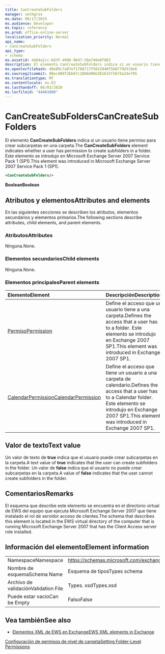 ```yaml
---
title: CanCreateSubFolders
manager: sethgros
ms.date: 09/17/2015
ms.audience: Developer
ms.topic: reference
ms.prod: office-online-server
localization_priority: Normal
api_name:
- CanCreateSubFolders
api_type:
- schema
ms.assetid: 4404a1cc-6d3f-4996-9647-58a740e8f883
description: El elemento CanCreateSubFolders indica si un usuario tiene permiso para crear subcarpetas en una carpeta. Este elemento se introdujo en Microsoft Exchange Server 2007 Service Pack 1 (SP1).
ms.openlocfilehash: d8e89c7a07ef1788717f5012840f5b8f79d319e6
ms.sourcegitcommit: 88ec988f2bb67c1866d06b361615f3674a24e795
ms.translationtype: MT
ms.contentlocale: es-ES
ms.lasthandoff: 06/03/2020
ms.locfileid: "44461600"
---
```

# <a name="cancreatesubfolders"></a><span data-ttu-id="1a4a2-104">CanCreateSubFolders</span><span class="sxs-lookup"><span data-stu-id="1a4a2-104">CanCreateSubFolders</span></span>

<span data-ttu-id="1a4a2-105">El elemento **CanCreateSubFolders** indica si un usuario tiene permiso para crear subcarpetas en una carpeta.</span><span class="sxs-lookup"><span data-stu-id="1a4a2-105">The **CanCreateSubFolders** element indicates whether a user has permission to create subfolders in a folder.</span></span> <span data-ttu-id="1a4a2-106">Este elemento se introdujo en Microsoft Exchange Server 2007 Service Pack 1 (SP1).</span><span class="sxs-lookup"><span data-stu-id="1a4a2-106">This element was introduced in Microsoft Exchange Server 2007 Service Pack 1 (SP1).</span></span> 
  
```xml
<CanCreateSubFolders/>
```

 <span data-ttu-id="1a4a2-107">**Boolean**</span><span class="sxs-lookup"><span data-stu-id="1a4a2-107">**Boolean**</span></span>
## <a name="attributes-and-elements"></a><span data-ttu-id="1a4a2-108">Atributos y elementos</span><span class="sxs-lookup"><span data-stu-id="1a4a2-108">Attributes and elements</span></span>

<span data-ttu-id="1a4a2-109">En las siguientes secciones se describen los atributos, elementos secundarios y elementos primarios.</span><span class="sxs-lookup"><span data-stu-id="1a4a2-109">The following sections describe attributes, child elements, and parent elements.</span></span>
  
### <a name="attributes"></a><span data-ttu-id="1a4a2-110">Atributos</span><span class="sxs-lookup"><span data-stu-id="1a4a2-110">Attributes</span></span>

<span data-ttu-id="1a4a2-111">Ninguna.</span><span class="sxs-lookup"><span data-stu-id="1a4a2-111">None.</span></span>
  
### <a name="child-elements"></a><span data-ttu-id="1a4a2-112">Elementos secundarios</span><span class="sxs-lookup"><span data-stu-id="1a4a2-112">Child elements</span></span>

<span data-ttu-id="1a4a2-113">Ninguna.</span><span class="sxs-lookup"><span data-stu-id="1a4a2-113">None.</span></span>
  
### <a name="parent-elements"></a><span data-ttu-id="1a4a2-114">Elementos principales</span><span class="sxs-lookup"><span data-stu-id="1a4a2-114">Parent elements</span></span>

|<span data-ttu-id="1a4a2-115">**Elemento**</span><span class="sxs-lookup"><span data-stu-id="1a4a2-115">**Element**</span></span>|<span data-ttu-id="1a4a2-116">**Descripción**</span><span class="sxs-lookup"><span data-stu-id="1a4a2-116">**Description**</span></span>|
|:-----|:-----|
|[<span data-ttu-id="1a4a2-117">Permiso</span><span class="sxs-lookup"><span data-stu-id="1a4a2-117">Permission</span></span>](permission.md) <br/> |<span data-ttu-id="1a4a2-118">Define el acceso que un usuario tiene a una carpeta.</span><span class="sxs-lookup"><span data-stu-id="1a4a2-118">Defines the access that a user has to a folder.</span></span> <span data-ttu-id="1a4a2-119">Este elemento se introdujo en Exchange 2007 SP1.</span><span class="sxs-lookup"><span data-stu-id="1a4a2-119">This element was introduced in Exchange 2007 SP1.</span></span>  <br/> |
|[<span data-ttu-id="1a4a2-120">CalendarPermission</span><span class="sxs-lookup"><span data-stu-id="1a4a2-120">CalendarPermission</span></span>](calendarpermission.md) <br/> |<span data-ttu-id="1a4a2-121">Define el acceso que tiene un usuario a una carpeta de calendario.</span><span class="sxs-lookup"><span data-stu-id="1a4a2-121">Defines the access that a user has to a Calendar folder.</span></span> <span data-ttu-id="1a4a2-122">Este elemento se introdujo en Exchange 2007 SP1.</span><span class="sxs-lookup"><span data-stu-id="1a4a2-122">This element was introduced in Exchange 2007 SP1.</span></span>  <br/> |
   
## <a name="text-value"></a><span data-ttu-id="1a4a2-123">Valor de texto</span><span class="sxs-lookup"><span data-stu-id="1a4a2-123">Text value</span></span>

<span data-ttu-id="1a4a2-124">Un valor de texto de **true** indica que el usuario puede crear subcarpetas en la carpeta.</span><span class="sxs-lookup"><span data-stu-id="1a4a2-124">A text value of **true** indicates that the user can create subfolders in the folder.</span></span> <span data-ttu-id="1a4a2-125">Un valor de **false** indica que el usuario no puede crear subcarpetas en la carpeta.</span><span class="sxs-lookup"><span data-stu-id="1a4a2-125">A value of **false** indicates that the user cannot create subfolders in the folder.</span></span> 
  
## <a name="remarks"></a><span data-ttu-id="1a4a2-126">Comentarios</span><span class="sxs-lookup"><span data-stu-id="1a4a2-126">Remarks</span></span>

<span data-ttu-id="1a4a2-127">El esquema que describe este elemento se encuentra en el directorio virtual de EWS del equipo que ejecuta Microsoft Exchange Server 2007 que tiene instalado el rol de servidor acceso de clientes.</span><span class="sxs-lookup"><span data-stu-id="1a4a2-127">The schema that describes this element is located in the EWS virtual directory of the computer that is running Microsoft Exchange Server 2007 that has the Client Access server role installed.</span></span>
  
## <a name="element-information"></a><span data-ttu-id="1a4a2-128">Información del elemento</span><span class="sxs-lookup"><span data-stu-id="1a4a2-128">Element information</span></span>

|||
|:-----|:-----|
|<span data-ttu-id="1a4a2-129">Namespace</span><span class="sxs-lookup"><span data-stu-id="1a4a2-129">Namespace</span></span>  <br/> |https://schemas.microsoft.com/exchange/services/2006/types  <br/> |
|<span data-ttu-id="1a4a2-130">Nombre de esquema</span><span class="sxs-lookup"><span data-stu-id="1a4a2-130">Schema Name</span></span>  <br/> |<span data-ttu-id="1a4a2-131">Esquema de tipos</span><span class="sxs-lookup"><span data-stu-id="1a4a2-131">Types schema</span></span>  <br/> |
|<span data-ttu-id="1a4a2-132">Archivo de validación</span><span class="sxs-lookup"><span data-stu-id="1a4a2-132">Validation File</span></span>  <br/> |<span data-ttu-id="1a4a2-133">Types. xsd</span><span class="sxs-lookup"><span data-stu-id="1a4a2-133">Types.xsd</span></span>  <br/> |
|<span data-ttu-id="1a4a2-134">Puede estar vacío</span><span class="sxs-lookup"><span data-stu-id="1a4a2-134">Can be Empty</span></span>  <br/> |<span data-ttu-id="1a4a2-135">Falso</span><span class="sxs-lookup"><span data-stu-id="1a4a2-135">False</span></span>  <br/> |
   
## <a name="see-also"></a><span data-ttu-id="1a4a2-136">Vea también</span><span class="sxs-lookup"><span data-stu-id="1a4a2-136">See also</span></span>



- [<span data-ttu-id="1a4a2-137">Elementos XML de EWS en Exchange</span><span class="sxs-lookup"><span data-stu-id="1a4a2-137">EWS XML elements in Exchange</span></span>](ews-xml-elements-in-exchange.md)


[<span data-ttu-id="1a4a2-138">Configuración de permisos de nivel de carpeta</span><span class="sxs-lookup"><span data-stu-id="1a4a2-138">Setting Folder-Level Permissions</span></span>](https://msdn.microsoft.com/library/c7530e86-5112-401c-b10a-9c054ae59f07%28Office.15%29.aspx)

